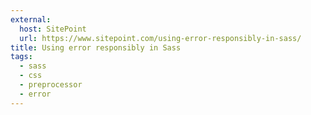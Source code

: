 ```yaml
---
external:
  host: SitePoint
  url: https://www.sitepoint.com/using-error-responsibly-in-sass/
title: Using error responsibly in Sass
tags:
  - sass
  - css
  - preprocessor
  - error
---
```

